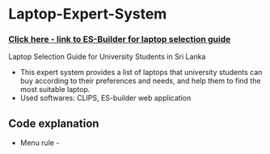 # Laptop-Expert-System
### [Click here - link to ES-Builder for laptop selection guide](https://www.mcgoo.com.au/esbuilder/viewer/viewES.php?es=7aca4a2e5126a0dcab9383b86490173b) 
Laptop Selection Guide for University Students in Sri Lanka
- This expert system provides a list of laptops that university students can buy according to their preferences and needs, and help them to find the most suitable laptop.
- Used softwares: CLIPS, ES-builder web application
## Code explanation
- Menu rule - 
